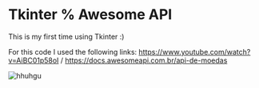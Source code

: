 # Tkinter % Awesome API
This is my first time using Tkinter :)

For this code I used the following links: https://www.youtube.com/watch?v=AiBC01p58oI / https://docs.awesomeapi.com.br/api-de-moedas

![hhuhgu](https://user-images.githubusercontent.com/60902004/126723460-1e099324-cea8-429c-9d6c-00116cb2736f.png)
